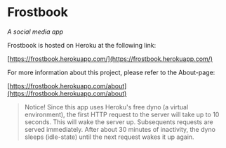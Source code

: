 # Frostbook
*A social media app*

Frostbook is hosted on Heroku at the following link:

[https://frostbook.herokuapp.com/](https://frostbook.herokuapp.com/)

For more information about this project, please refer to the About-page:

[https://frostbook.herokuapp.com/about](https://frostbook.herokuapp.com/about)

> Notice! Since this app uses Heroku's free dyno (a virtual environment), the first HTTP request to the server will take up to 10 seconds. This will wake the server up. Subsequents requests are served immediately. After about 30 minutes of inactivity, the dyno sleeps (idle-state) until the next request wakes it up again.